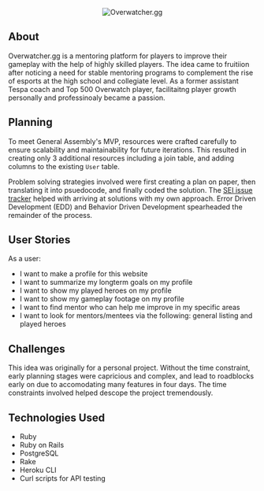 <p align="center">
<img src="readme_assets/logo.png" alt="Overwatcher.gg" title="Overwatcher.gg">
</p>

## About
Overwatcher.gg is a mentoring platform for players to improve their gameplay with the help of highly skilled players. The idea came to fruitiion after noticing a need for stable mentoring programs to complement the rise of esports at the high school and collegiate level. As a former assistant Tespa coach and Top 500 Overwatch player, facilitaitng player growth personally and professinoaly became a passion.

## Planning
To meet General Assembly's MVP, resources were crafted carefully to ensure scalability and maintainability for future iterations. This resulted in creating only 3 additional resources including a join table, and adding columns to the existing `User` table.

Problem solving strategies involved were first creating a plan on paper, then translating it into psuedocode, and finally coded the solution. The [SEI issue tracker](https://git.generalassemb.ly/ga-wdi-boston/game-project/issues) helped with arriving at solutions with my own approach. Error Driven Development (EDD) and Behavior Driven Development spearheaded the remainder of the process.

## User Stories
As a user:

* I want to make a profile for this website
* I want to summarize my longterm goals on my profile
* I want to show my played heroes on my profile
* I want to show my gameplay footage on my profile
* I want to find mentor who can help me improve in my specific areas
* I want to look for mentors/mentees via the following: general listing and played heroes

## Challenges
This idea was originally for a personal project. Without the time constraint, early planning stages were capricious and complex, and lead to roadblocks early on due to accomodating many features in four days. The time constraints involved helped descope the project tremendously.

## Technologies Used
* Ruby
* Ruby on Rails
* PostgreSQL
* Rake
* Heroku CLI
* Curl scripts for API testing
